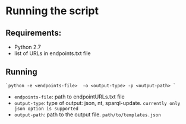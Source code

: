 Running the script
=================

Requirements:
------------
- Python 2.7
- list of URLs in endpoints.txt file

Running
-----------

    `python -e <endpoints-file>  -o <output-type> -p <output-path> `

- `endpoints-file`: path to endpointURLs.txt file
- `output-type`: type of output: json, nt, sparql-update. `currently only json option is supported`
- `output-path`: path to the output file. `path/to/templates.json`
